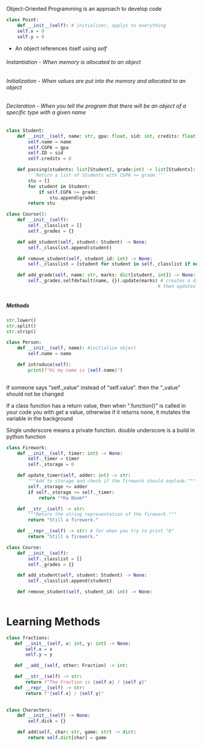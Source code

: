 Object-Oriented Programming is an approach to develop code
```python
class Point:
	def __init__(self): # initializer, applys to everything
	self.x = 0
	self.y = 0
```
- An object references itself using *self*

###### Instantiation - When memory is allocated to an object
###### Initialization - When values are put into the memory and allocated to an object
###### Declaration - When you tell the program that there will be an object of a specific type with a given name
```python
class Student:
	def __init__(self, name: str, gpa: float, sid: int, credits: float) -> None:
		self.name = name
		self.CGPA = gpa
		self.ID = sid
		self.credits = 0

	def passing(students: list[Student], grade:int) -> list[Students]:
		'''Return a list of Students with CGPA >= grade.'''
		stu = []
		for student in Student:
			if self.CGPA >= grade:
				stu.append(grade)
		return stu

class Course():
	def __init__(self):
		self._classlist = []
		self._grades = {}

	def add_student(self, student: Student) -> None:
		self._classlist.append(student)

	def remove_student(self, student_id: int) -> None:
		self._classlist = [student for student in self._classlist if not                                    student.is_student(ID)]

	def add_grade(self, name: str, marks: dict[student, int]) -> None:
		self._grades.selfdefault(name, {}).update(marks) # creates a dictionary
														# then updates
			
```

##### Methods
```python
str.lower()
str.split()
str.strip()

class Person:
	def __init__(self, name): #initialize object
		self.name = name

	def introduce(self):
		print(f"Hi my name is {self.name}")
		

```

If someone says "self._value" instead of "self.value". then the "_value" should not be changed

If a class function has a return value, then when ".function()" is called in your code you with get a value, otherwise if it returns none, it mutates the variable in the background

Single underscore means a private function. double underscore is a build in python function

```python
class Firework:
    def __init__(self, timer: int) -> None:
        self._timer = timer
        self._storage = 0

    def update_timer(self, adder: int) -> str:
        """Add to storage and check if the firework should explode."""
        self._storage += adder
        if self._storage >= self._timer:
            return "*Ka Boom*"

    def __str__(self) -> str:
        """Return the string representation of the firework."""
        return "Still a firework."

	def __repr__(self) -> str: # for when you try to print "b"
		return "Still a firework." 
```

```python
class Course:
	def __init__(self):
		self._classlist = []
		self._grades = {}

	def add_student(self, student: Student) -> None:
		self._classlist.append(student)

	def remove_student(self, student_id: int) -> None:
		
```

 # Learning Methods
 ```python
class fractions:
	def __init__(self, x: int, y: int) -> None:
		self.x = x
		self.y = y

	def __add__(self, other: Fraction) -> int:

	def __str__(self) -> str:
		return f"The Fraction is {self.x} / {self.y}"
	def __repr__(self) -> str:
		return f"{self.x} / {self.y}"
		
 ```

```python
class Characters:
	def __init__(self) -> None:
		self.dick = {}

	def add(self, char: str, game: str) -> dict:
		return self.dict[char] = game
```
